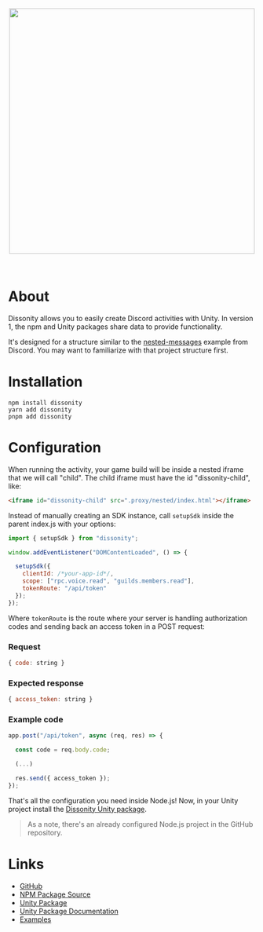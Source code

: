 <div align="center">
	<br />
	<p>
		<a><img src="https://i.imgur.com/5elvldR.png" width="500"/></a>
	</p>
	<br />
</div>

# About

Dissonity allows you to easily create Discord activities with Unity. In version 1, the npm and Unity packages share data to provide functionality.

It's designed for a structure similar to the [nested-messages](https://github.com/discord/embedded-app-sdk/tree/main/examples/nested-messages) example from Discord. You may want to familiarize with that project structure first.

# Installation

```
npm install dissonity
yarn add dissonity
pnpm add dissonity
```

# Configuration

When running the activity, your game build will be inside a nested iframe that we will call "child".
The child iframe must have the id "dissonity-child", like:
```html
<iframe id="dissonity-child" src=".proxy/nested/index.html"></iframe>
```
Instead of manually creating an SDK instance, call `setupSdk` inside the parent index.js with your options:

```js
import { setupSdk } from "dissonity";

window.addEventListener("DOMContentLoaded", () => {

  setupSdk({
    clientId: /*your-app-id*/,
    scope: ["rpc.voice.read", "guilds.members.read"],
    tokenRoute: "/api/token"
  });
});
```

Where `tokenRoute` is the route where your server is handling authorization codes and sending back an access token in a POST request:

### Request
```js
{ code: string }
```

### Expected response
```js
{ access_token: string }
```

### Example code

```js
app.post("/api/token", async (req, res) => {

  const code = req.body.code;

  (...)

  res.send({ access_token });
});
```

That's all the configuration you need inside Node.js! Now, in your Unity project install the [Dissonity Unity package](https://github.com/snapser-community/Dissonity/tree/main/unity#readme).

> As a note, there's an already configured Node.js project in the GitHub repository.

# Links

- [GitHub](https://github.com/snapser-community/Dissonity)
- [NPM Package Source](https://github.com/snapser-community/Dissonity/tree/main/npm)
- [Unity Package](https://github.com/snapser-community/Dissonity/tree/main/unity#readme)
- [Unity Package Documentation](https://github.com/snapser-community/Dissonity/blob/main/unity/Documentation~/Dissonity.md)
- [Examples](https://github.com/snapser-community/Dissonity/tree/main/examples)